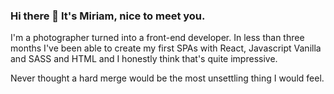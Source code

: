 ### Hi there 👋 It's Miriam, nice to meet you.

I'm a photographer turned into a front-end developer. In less than three months I've been able to create my first SPAs with React, Javascript Vanilla and SASS and HTML and I honestly think that's quite impressive. 

Never thought a hard merge would be the most unsettling thing I would feel.

<!--
**miriamschaefer/miriamschaefer** is a ✨ _special_ ✨ repository because its `README.md` (this file) appears on your GitHub profile.

Here are some ideas to get you started:

- 🔭 I’m currently working on ...
- 🌱 I’m currently learning ...
- 👯 I’m looking to collaborate on ...
- 🤔 I’m looking for help with ...
- 💬 Ask me about ...
- 📫 How to reach me: ...
- 😄 Pronouns: ...
- ⚡ Fun fact: ...
-->
